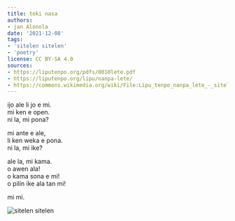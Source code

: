 ```yaml
---
title: toki nasa
authors:
- jan Alonola
date: '2021-12-08'
tags:
- 'sitelen sitelen'
- 'poetry'
license: CC BY-SA 4.0
sources:
- https://liputenpo.org/pdfs/0010lete.pdf
- https://liputenpo.org/lipu/nanpa-lete/
- https://commons.wikimedia.org/wiki/File:Lipu_tenpo_nanpa_lete_-_sitelen_sitelen.png
---
```


ijo ale li jo e mi.  
mi ken e open.  
ni la, mi pona?  

mi ante e ale,  
li ken weka e pona.  
ni la, mi ike?  

ale la, mi kama.  
o awen ala!  
o kama sona e mi!  
o pilin ike ala tan mi!  

mi mi.

![sitelen sitelen](https://upload.wikimedia.org/wikipedia/commons/e/e2/Lipu_tenpo_nanpa_lete_-_sitelen_sitelen.png)